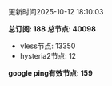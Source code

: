 更新时间2025-10-12 18:10:03

**总订阅: 188**
**总节点: 40098**
- vless节点: 13350
- hysteria2节点: 12

**google ping有效节点: 159**
